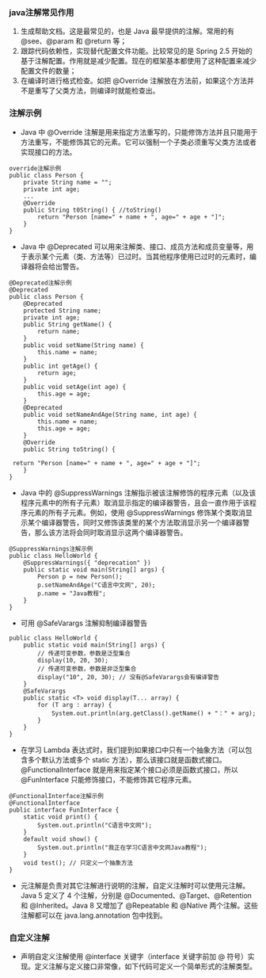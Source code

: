 ### java注解常见作用
1. 生成帮助文档。这是最常见的，也是 Java 最早提供的注解。常用的有 @see、@param 和 @return 等；
2. 跟踪代码依赖性，实现替代配置文件功能。比较常见的是 Spring 2.5 开始的基于注解配置。作用就是减少配置。现在的框架基本都使用了这种配置来减少配置文件的数量；
3. 在编译时进行格式检查。如把 @Override 注解放在方法前，如果这个方法并不是重写了父类方法，则编译时就能检查出。
### 注解示例
- Java 中 @Override 注解是用来指定方法重写的，只能修饰方法并且只能用于方法重写，不能修饰其它的元素。它可以强制一个子类必须重写父类方法或者实现接口的方法。
```
override注解示例
public class Person {
    private String name = "";
    private int age;
    ...
    @Override
    public String t0String() { //toString()
        return "Person [name=" + name + ", age=" + age + "]";
    }
}
```
- Java 中 @Deprecated 可以用来注解类、接口、成员方法和成员变量等，用于表示某个元素（类、方法等）已过时。当其他程序使用已过时的元素时，编译器将会给出警告。
```
@Deprecated注解示例
@Deprecated
public class Person {
    @Deprecated
    protected String name;
    private int age;
    public String getName() {
        return name;
    }
    public void setName(String name) {
        this.name = name;
    }
    public int getAge() {
        return age;
    }
    public void setAge(int age) {
        this.age = age;
    }
    @Deprecated
    public void setNameAndAge(String name, int age) {
        this.name = name;
        this.age = age;
    }
    @Override
    public String toString() {
 
 return "Person [name=" + name + ", age=" + age + "]";
    }
}
```
- Java 中的 @SuppressWarnings 注解指示被该注解修饰的程序元素（以及该程序元素中的所有子元素）取消显示指定的编译器警告，且会一直作用于该程序元素的所有子元素。例如，使用 @SuppressWarnings 修饰某个类取消显示某个编译器警告，同时又修饰该类里的某个方法取消显示另一个编译器警告，那么该方法将会同时取消显示这两个编译器警告。
```
@SuppressWarnings注解示例
public class HelloWorld {
    @SuppressWarnings({ "deprecation" })
    public static void main(String[] args) {
        Person p = new Person();
        p.setNameAndAge("C语言中文网", 20);
        p.name = "Java教程";
    }
}
```
- 可用 @SafeVarargs 注解抑制编译器警告
```
public class HelloWorld {
    public static void main(String[] args) {
        // 传递可变参数，参数是泛型集合
        display(10, 20, 30);
        // 传递可变参数，参数是非泛型集合
        display("10", 20, 30); // 没有@SafeVarargs会有编译警告
    }
    @SafeVarargs
    public static <T> void display(T... array) {
        for (T arg : array) {
            System.out.println(arg.getClass().getName() + "：" + arg);
        }
    }
}
```
- 在学习 Lambda 表达式时，我们提到如果接口中只有一个抽象方法（可以包含多个默认方法或多个 static 方法），那么该接口就是函数式接口。@FunctionalInterface 就是用来指定某个接口必须是函数式接口，所以 @FunInterface 只能修饰接口，不能修饰其它程序元素。
```
@FunctionalInterface注解示例
@FunctionalInterface
public interface FunInterface {
    static void print() {
        System.out.println("C语言中文网");
    }
    default void show() {
        System.out.println("我正在学习C语言中文网Java教程");
    }
    void test(); // 只定义一个抽象方法
}
```
- 元注解是负责对其它注解进行说明的注解，自定义注解时可以使用元注解。Java 5 定义了 4 个注解，分别是 @Documented、@Target、@Retention 和 @Inherited。Java 8 又增加了 @Repeatable 和 @Native 两个注解。这些注解都可以在 java.lang.annotation 包中找到。
### 自定义注解
- 声明自定义注解使用 @interface 关键字（interface 关键字前加 @ 符号）实现。定义注解与定义接口非常像，如下代码可定义一个简单形式的注解类型。
